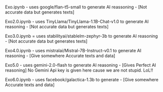 Exo.ipynb -  uses google/flan-t5-small  to generate AI reassoning   - [Not accurate data but generates texts]


Exo2.0.ipynb - uses TinyLlama/TinyLlama-1.1B-Chat-v1.0 to generate AI reasoning - [Not accurate data but generates texts]


Exo3.0.ipynb = uses stabilityai/stablelm-zephyr-3b to generate AI reasoning - [Not accurate data but generates texts]


Exo4.0.ipynb - uses mistralai/Mistral-7B-Instruct-v0.1 to generate AI reasoning - [Give somewhere Accurate texts and data]


Exo5.0       - uses gemini-2.0-flash to generate AI reasoning - [Gives Perfect AI reasoning]  No Gemini Api key is given here cause we are not stupid. LoL!!


Exo6.0.ipynb - uses facebook/galactica-1.3b to generate - [Give somewhere Accurate texts and data]
